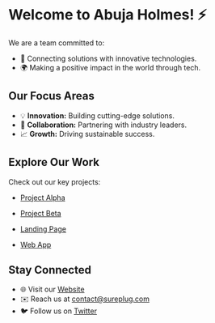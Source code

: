 # Welcome to Abuja Holmes! ⚡

We are a team committed to:
- 🔌 Connecting solutions with innovative technologies.
- 🌍 Making a positive impact in the world through tech.

## Our Focus Areas
- 💡 **Innovation:** Building cutting-edge solutions.
- 🤝 **Collaboration:** Partnering with industry leaders.
- 📈 **Growth:** Driving sustainable success.

## Explore Our Work
Check out our key projects:
- [Project Alpha](https://github.com/abujaholmes/project-alpha)
- [Project Beta](https://github.com/abujaholmes/project-beta)

- [Landing Page](https://www.figma.com/design/OQoOqalhZFhrqDZjFYZ3ef/Abuja-Roommate?node-id=0-1&node-type=canvas&t=0MMt7Vs9riJ9Wtj1-0)
- [Web App](https://www.figma.com/design/GecSvXZpUoO9Pp8cAxfbJI/Abuja-Roomate?node-id=1-2&node-type=canvas&t=FfhVDth6EVkFe8QP-0)

## Stay Connected
- 🌐 Visit our [Website](https://abujaholmes.com)
- ✉️ Reach us at [contact@sureplug.com](mailto:contact@abujahomes.com)
- 🐦 Follow us on [Twitter](https://twitter.com/abuja-homes)

